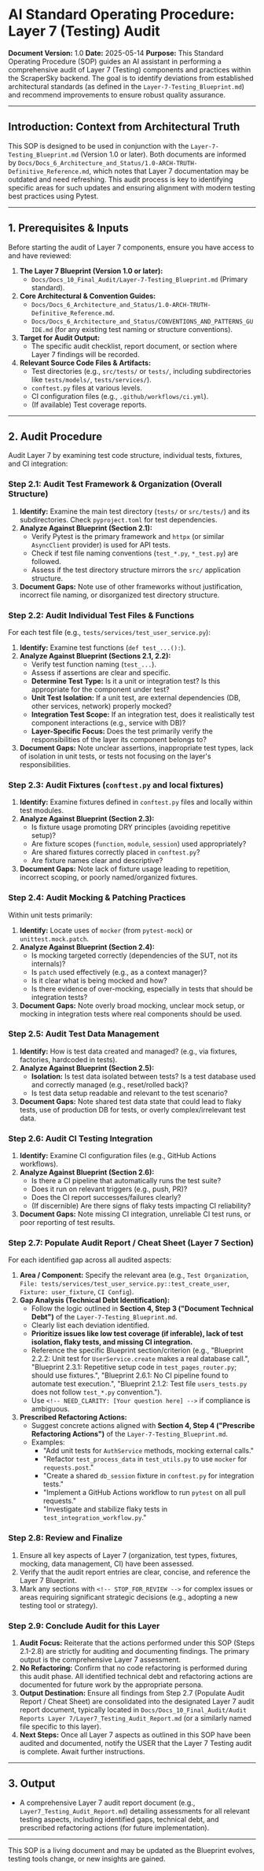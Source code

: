 # AI Standard Operating Procedure: Layer 7 (Testing) Audit

**Document Version:** 1.0
**Date:** 2025-05-14
**Purpose:** This Standard Operating Procedure (SOP) guides an AI assistant in performing a comprehensive audit of Layer 7 (Testing) components and practices within the ScraperSky backend. The goal is to identify deviations from established architectural standards (as defined in the `Layer-7-Testing_Blueprint.md`) and recommend improvements to ensure robust quality assurance.

---

## Introduction: Context from Architectural Truth

This SOP is designed to be used in conjunction with the `Layer-7-Testing_Blueprint.md` (Version 1.0 or later). Both documents are informed by `Docs/Docs_6_Architecture_and_Status/1.0-ARCH-TRUTH-Definitive_Reference.md`, which notes that Layer 7 documentation may be outdated and need refreshing. This audit process is key to identifying specific areas for such updates and ensuring alignment with modern testing best practices using Pytest.

---

## 1. Prerequisites & Inputs

Before starting the audit of Layer 7 components, ensure you have access to and have reviewed:

1.  **The Layer 7 Blueprint (Version 1.0 or later):**
    - `Docs/Docs_10_Final_Audit/Layer-7-Testing_Blueprint.md` (Primary standard).
2.  **Core Architectural & Convention Guides:**
    - `Docs/Docs_6_Architecture_and_Status/1.0-ARCH-TRUTH-Definitive_Reference.md`.
    - `Docs/Docs_6_Architecture_and_Status/CONVENTIONS_AND_PATTERNS_GUIDE.md` (for any existing test naming or structure conventions).
3.  **Target for Audit Output:**
    - The specific audit checklist, report document, or section where Layer 7 findings will be recorded.
4.  **Relevant Source Code Files & Artifacts:**
    - Test directories (e.g., `src/tests/` or `tests/`, including subdirectories like `tests/models/`, `tests/services/`).
    - `conftest.py` files at various levels.
    - CI configuration files (e.g., `.github/workflows/ci.yml`).
    - (If available) Test coverage reports.

---

## 2. Audit Procedure

Audit Layer 7 by examining test code structure, individual tests, fixtures, and CI integration:

### Step 2.1: Audit Test Framework & Organization (Overall Structure)

1.  **Identify:** Examine the main test directory (`tests/` or `src/tests/`) and its subdirectories. Check `pyproject.toml` for test dependencies.
2.  **Analyze Against Blueprint (Section 2.1):**
    - Verify Pytest is the primary framework and `httpx` (or similar `AsyncClient` provider) is used for API tests.
    - Check if test file naming conventions (`test_*.py`, `*_test.py`) are followed.
    - Assess if the test directory structure mirrors the `src/` application structure.
3.  **Document Gaps:** Note use of other frameworks without justification, incorrect file naming, or disorganized test directory structure.

### Step 2.2: Audit Individual Test Files & Functions

For each test file (e.g., `tests/services/test_user_service.py`):

1.  **Identify:** Examine test functions (`def test_...():`).
2.  **Analyze Against Blueprint (Sections 2.1, 2.2):**
    - Verify test function naming (`test_...`).
    - Assess if assertions are clear and specific.
    - **Determine Test Type:** Is it a unit or integration test? Is this appropriate for the component under test?
    - **Unit Test Isolation:** If a unit test, are external dependencies (DB, other services, network) properly mocked?
    - **Integration Test Scope:** If an integration test, does it realistically test component interactions (e.g., service with DB)?
    - **Layer-Specific Focus:** Does the test primarily verify the responsibilities of the layer its component belongs to?
3.  **Document Gaps:** Note unclear assertions, inappropriate test types, lack of isolation in unit tests, or tests not focusing on the layer's responsibilities.

### Step 2.3: Audit Fixtures (`conftest.py` and local fixtures)

1.  **Identify:** Examine fixtures defined in `conftest.py` files and locally within test modules.
2.  **Analyze Against Blueprint (Section 2.3):**
    - Is fixture usage promoting DRY principles (avoiding repetitive setup)?
    - Are fixture scopes (`function`, `module`, `session`) used appropriately?
    - Are shared fixtures correctly placed in `conftest.py`?
    - Are fixture names clear and descriptive?
3.  **Document Gaps:** Note lack of fixture usage leading to repetition, incorrect scoping, or poorly named/organized fixtures.

### Step 2.4: Audit Mocking & Patching Practices

Within unit tests primarily:

1.  **Identify:** Locate uses of `mocker` (from `pytest-mock`) or `unittest.mock.patch`.
2.  **Analyze Against Blueprint (Section 2.4):**
    - Is mocking targeted correctly (dependencies of the SUT, not its internals)?
    - Is `patch` used effectively (e.g., as a context manager)?
    - Is it clear what is being mocked and how?
    - Is there evidence of over-mocking, especially in tests that should be integration tests?
3.  **Document Gaps:** Note overly broad mocking, unclear mock setup, or mocking in integration tests where real components should be used.

### Step 2.5: Audit Test Data Management

1.  **Identify:** How is test data created and managed? (e.g., via fixtures, factories, hardcoded in tests).
2.  **Analyze Against Blueprint (Section 2.5):**
    - **Isolation:** Is test data isolated between tests? Is a test database used and correctly managed (e.g., reset/rolled back)?
    - Is test data setup readable and relevant to the test scenario?
3.  **Document Gaps:** Note shared test data state that could lead to flaky tests, use of production DB for tests, or overly complex/irrelevant test data.

### Step 2.6: Audit CI Testing Integration

1.  **Identify:** Examine CI configuration files (e.g., GitHub Actions workflows).
2.  **Analyze Against Blueprint (Section 2.6):**
    - Is there a CI pipeline that automatically runs the test suite?
    - Does it run on relevant triggers (e.g., push, PR)?
    - Does the CI report successes/failures clearly?
    - (If discernible) Are there signs of flaky tests impacting CI reliability?
3.  **Document Gaps:** Note missing CI integration, unreliable CI test runs, or poor reporting of test results.

### Step 2.7: Populate Audit Report / Cheat Sheet (Layer 7 Section)

For each identified gap across all audited aspects:

1.  **Area / Component:** Specify the relevant area (e.g., `Test Organization`, `File: tests/services/test_user_service.py::test_create_user`, `Fixture: user_fixture`, `CI Config`).
2.  **Gap Analysis (Technical Debt Identification):**
    - Follow the logic outlined in **Section 4, Step 3 ("Document Technical Debt")** of the `Layer-7-Testing_Blueprint.md`.
    - Clearly list each deviation identified.
    - **Prioritize issues like low test coverage (if inferable), lack of test isolation, flaky tests, and missing CI integration.**
    - Reference the specific Blueprint section/criterion (e.g., "Blueprint 2.2.2: Unit test for `UserService.create` makes a real database call.", "Blueprint 2.3.1: Repetitive setup code in `test_pages_router.py`; should use fixtures.", "Blueprint 2.6.1: No CI pipeline found to automate test execution.", "Blueprint 2.1.2: Test file `users_tests.py` does not follow `test_*.py` convention.").
    - Use `<!-- NEED_CLARITY: [Your question here] -->` if compliance is ambiguous.
3.  **Prescribed Refactoring Actions:**
    - Suggest concrete actions aligned with **Section 4, Step 4 ("Prescribe Refactoring Actions")** of the `Layer-7-Testing_Blueprint.md`.
    - Examples:
      - "Add unit tests for `AuthService` methods, mocking external calls."
      - "Refactor `test_process_data` in `test_utils.py` to use `mocker` for `requests.post`."
      - "Create a shared `db_session` fixture in `conftest.py` for integration tests."
      - "Implement a GitHub Actions workflow to run `pytest` on all pull requests."
      - "Investigate and stabilize flaky tests in `test_integration_workflow.py`."

### Step 2.8: Review and Finalize

1.  Ensure all key aspects of Layer 7 (organization, test types, fixtures, mocking, data management, CI) have been assessed.
2.  Verify that the audit report entries are clear, concise, and reference the Layer 7 Blueprint.
3.  Mark any sections with `<!-- STOP_FOR_REVIEW -->` for complex issues or areas requiring significant strategic decisions (e.g., adopting a new testing tool or strategy).

### Step 2.9: Conclude Audit for this Layer

1.  **Audit Focus:** Reiterate that the actions performed under this SOP (Steps 2.1-2.8) are strictly for auditing and documenting findings. The primary output is the comprehensive Layer 7 assessment.
2.  **No Refactoring:** Confirm that no code refactoring is performed during this audit phase. All identified technical debt and refactoring actions are documented for future work by the appropriate persona.
3.  **Output Destination:** Ensure all findings from Step 2.7 (Populate Audit Report / Cheat Sheet) are consolidated into the designated Layer 7 audit report document, typically located in `Docs/Docs_10_Final_Audit/Audit Reports Layer 7/Layer7_Testing_Audit_Report.md` (or a similarly named file specific to this layer).
4.  **Next Steps:** Once all Layer 7 aspects as outlined in this SOP have been audited and documented, notify the USER that the Layer 7 Testing audit is complete. Await further instructions.

---

## 3. Output

- A comprehensive Layer 7 audit report document (e.g., `Layer7_Testing_Audit_Report.md`) detailing assessments for all relevant testing aspects, including identified gaps, technical debt, and prescribed refactoring actions (for future implementation).

---

This SOP is a living document and may be updated as the Blueprint evolves, testing tools change, or new insights are gained.
